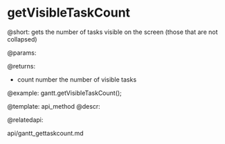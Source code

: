 getVisibleTaskCount
=============


@short:
	gets the number of tasks visible on the screen (those that are not collapsed)

@params:

@returns:

- count			number			the number of visible tasks



@example:
gantt.getVisibleTaskCount();


@template:	api_method
@descr:

@relatedapi:

api/gantt_gettaskcount.md